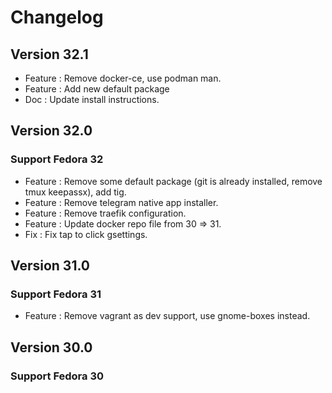 # Changelog

## Version 32.1
- Feature : Remove docker-ce, use podman man.
- Feature : Add new default package
- Doc	  : Update install instructions.

## Version 32.0
### Support Fedora 32
- Feature : Remove some default package (git is already installed, remove tmux keepassx), add tig.
- Feature : Remove telegram native app installer.
- Feature : Remove traefik configuration.
- Feature : Update docker repo file from 30 => 31.
- Fix     : Fix tap to click gsettings.

## Version 31.0
### Support Fedora 31
- Feature : Remove vagrant as dev support, use gnome-boxes instead.

## Version 30.0
### Support Fedora 30

